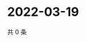 # 2022-03-19

共 0 条

<!-- BEGIN WEIBO -->
<!-- 最后更新时间 Sat Mar 19 2022 20:21:08 GMT+0800 (China Standard Time) -->

<!-- END WEIBO -->
